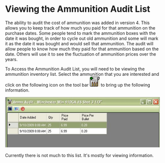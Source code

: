 # Viewing the Ammunition Audit List

The ability to audit the cost of ammunition was added in version 4.   This allows you to keep track of how much you paid for that ammunition on the purchase dates.  Some people tend to mark the ammunition boxes with the date it was bought, in order to cycle out old ammunition and some will mark it as the date it was bought and would sell that ammunition.  The audit will allow people to know how much they paid for that ammunition based on the date.  Others will use it to see the fluctuation of ammunition prices over the years.

To Access the Ammunition Audit List, you will need to be viewing the ammunition inventory list.  Select the ammunition that you are interested and click on the following icon on the tool bar ![](images/ammoaudit_32_x_32.gif) to bring up the following information.

![](images/View_Ammunition_Audit1.jpg)

Currently there is not much to this list. It's mostly for viewing information.